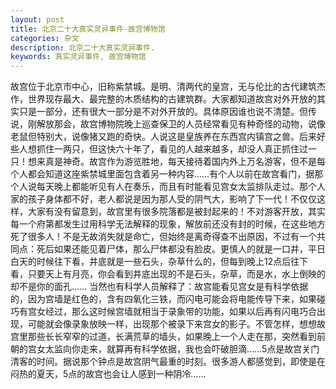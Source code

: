 ```yaml
---
layout: post
title: 北京二十大真实灵异事件-故宫博物馆
categories: 杂文
description: 北京二十大真实灵异事件.
keywords: 真实灵异事件, 故宫博物馆
---
```


故宫位于北京市中心，旧称紫禁城。是明、清两代的皇宫，无与伦比的古代建筑杰作，世界现存最大、最完整的木质结构的古建筑群。大家都知道故宫对外开放的其实只是一部分，还有很大一部分是不对外开放的。具体原因谁也说不清楚。但传说，刚解放那会，故宫博物院晚上巡查保卫的人员经常看见有种奇怪的动物，说像老鼠但特别大，说像猪又跑的奇快。人说这是皇族养在东西宫内镇宫之兽。后来好些人想抓住一两只，但这快六十年了，看见的人越来越多，却没人真正抓住过一只！想来真是神奇。故宫作为游览胜地，每天接待着国内外上万名游客，但不是每个人都会知道这座紫禁城里面包含着另一种内容……有个人以前在故宫看门，据那个人说每天晚上都能听见有人在奏乐，而且有时能看见宫女太监排队走过。那个人家的孩子身体都不好，老人都说是因为那人受的阴气大，影响了下一代！不仅仅这样，大家有没有留意到，故宫里有很多院落都是被封起来的！不对游客开放，其实每一个府第都发生过用科学无法解释的现象，解放前还没有封的时候，在这些地方死了很多人！不是无故消失就是命亡，但始终是离奇得查不出原因，不过有一个共同点：死后如果还能见着尸体，那么尸体都没有脸皮。更慎人的就是一口井，平日白天的时候往下看，井底就是一些石头，杂草什么的，但每到晚上12点后往下看，只要天上有月亮，你会看到井底出现的不是石头，杂草，而是水，水上倒映的却不是你的面孔…… 当然也有科学人员解释了：故宫能看见宫女是有科学依据的，因为宫墙是红色的，含有四氧化三铁，而闪电可能会将电能传导下来，如果碰巧有宫女经过，那么这时候宫墙就相当于录象带的功能，如果以后再有闪电巧合出现，可能就会像录象放映一样，出现那个被录下来宫女的影子。不管怎样，想想故宫里那些长长窄窄的过道，长满荒草的墙头，如果晚上一个人走在那，突然看到前朝的宫女太监向你走来，就算再有科学依据，我也会吓破胆滴……5点是故宫关门清客的时间。据说那个钟点是故宫阴气最重的时刻。很多游人都感觉到，即使是在闷热的夏天，5点的故宫也会让人感到一种阴冷……
